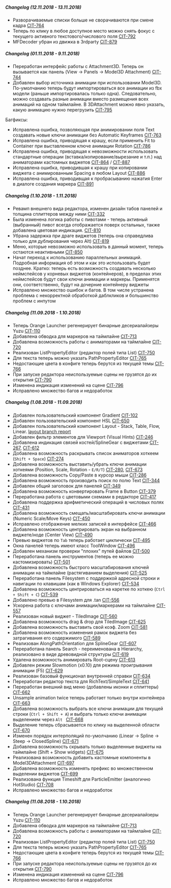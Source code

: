 ##### Changelog (12.11.2018 - 13.11.2018)

* Разворачиваемые списки больше не сворачиваются при смене кадра [CIT-764](https://gitlab.game-forest.com:2000/browse/CIT-764)
* Теперь по клику в любое доступное место можно снять фокус с текущего активного текстового/числового поля [CIT-792](https://gitlab.game-forest.com:2000/browse/CIT-792)
* MFDecoder убран из движка в 3rdparty [CIT-879](https://gitlab.game-forest.com:2000/browse/CIT-879)

##### Changelog (01.11.2018 - 9.11.2018)

* Переработан интерфейс работы с Attachment3D. Теперь он вызывается как панель (View -> Panels -> Model3D Attachment) [CIT-744](https://gitlab.game-forest.com:2000/browse/CIT-744)
* Добавлен выбор источника анимации при использовании Model3D.
По-умолчанию теперь будут импортироваться все анимации из fbx модели (раньше импортировалась только одна). Следовательно, можно создавать разные анимации вместо размещения всех анимаций на одном таймлайне. В 3DAttachment можно явно указать, какую анимацию нужно перегрузить [CIT-795](https://gitlab.game-forest.com:2000/browse/CIT-795)

Багфиксы:

* Исправлена ошибка, позволяющая при анимировании поля Text создавать новые ключи анимации без Automatic Keyframes [CIT-763](https://gitlab.game-forest.com:2000/browse/CIT-763)
* Исправлена ошибка, приводящая к крашу, если применить Fit to Container при выставленном ключе анимации Rotation [CIT-786](https://gitlab.game-forest.com:2000/browse/CIT-786)
* Исправлена ошибка, приводящая к невозможности использовать стандартные операции (вставка/копирование/вырезание и т.п.) над аниматорами кастомных виджетов [CIT-864](https://gitlab.game-forest.com:2000/browse/CIT-864) / [CIT-887](https://gitlab.game-forest.com:2000/browse/CIT-887)
* Исправлена ошибка, приводившая к крашу при копировании виджета с анимированным Spacing в любом Layout [CIT-886](https://gitlab.game-forest.com:2000/browse/CIT-886)
* Исправлена ошибка, приводивщая к пробрасыванию нажатия Enter в диалоге создания маркера [CIT-891](https://gitlab.game-forest.com:2000/browse/CIT-891)

##### Changelog (1.10.2018 - 1.11.2018)
* Ревамп внешнего вида редактора, изменен дизайн табов панелей и толщина сплиттеров между ними [CIT-332](https://gitlab.game-forest.com:2000/browse/CIT-332)
* Была изменена логика работы с пивотами - теперь активный (выбранный) пивот всегда отображается поверх остальных, также добавлена цветовая индикация. [CIT-810](https://gitlab.game-forest.com:2000/browse/CIT-810)
* Убрана задержка при драге виджетов (теперь она справедлива только для дублирования через Alt) [CIT-819](https://gitlab.game-forest.com:2000/browse/CIT-819)
* Меню, которые невозможно использовать в данный момент, теперь остаются неактивными [CIT-850](https://gitlab.game-forest.com:2000/browse/CIT-850)
* Начат переход к использованию параллельных анимаций. Подробная информация об этом и как это использовать будет позднее. Кратко: теперь есть возможность создавать несколько неймспейсов у корневых виджетов (контейнеров), в пределах этих неймспейсов будут свои ключи анимации и маркеры. Применятся они, соответственно, будут на дочерние контейнеру виджеты
* Исправлено множество ошибок и багов. В том числе устранена проблема с некорректной обработкой даблкликов и большинство проблем с инпутом

##### Changelog (11.09.2018 - 1.10.2018)
* Теперь Orange Launcher регенерирует бинарные десериалайзеры Yuzu [CIT-110](https://gitlab.game-forest.com:2000/browse/CIT-110)
* Добавлена обводка для маркеров на таймлайне [CIT-713](https://gitlab.game-forest.com:2000/browse/CIT-713)
* Добавлена возможность работы с аниматорами на таймлайне [CIT-720](https://gitlab.game-forest.com:2000/browse/CIT-720)
* Реализован ListPropertyEditor (редактор полей типа List<T>) [CIT-750](https://gitlab.game-forest.com:2000/browse/CIT-750)
* Для текста теперь можно указать PathPropertyEditor [CIT-765](https://gitlab.game-forest.com:2000/browse/CIT-765)
* Недостающие цвета в конфиге теперь берутся из текущей темы [CIT-766](https://gitlab.game-forest.com:2000/browse/CIT-766)
* При запуске редактора неиспользуемые сцены не грузятся до их открытия [CIT-790](https://gitlab.game-forest.com:2000/browse/CIT-790)
* Изменена индикация изменений на сцене [CIT-796](https://gitlab.game-forest.com:2000/browse/CIT-796)
* Исправлено множество багов и недоработок

##### Changelog (1.08.2018 - 11.09.2018)
* Добавлен пользовательский компонент Gradient [CIT-102](https://gitlab.game-forest.com:2000/browse/CIT-102)
* Добавлен пользовательский компонент HSL [CIT-650](https://gitlab.game-forest.com:2000/browse/CIT-650)
* Добавлен пользовательский компонент Layout - Stack, Table, Flow, Linear. [layout branch report](https://gitlab.game-forest.com:8888/snippets/13)
* Добавлен фильтр элементов для Viewport (Visual Hints) [CIT-246](https://gitlab.game-forest.com:2000/browse/CIT-246)
* Добавлена индикация связей костей/SplineGear с виджетами [CIT-267](https://gitlab.game-forest.com:2000/browse/CIT-267), [CIT-612](https://gitlab.game-forest.com:2000/browse/CIT-612)
* Добавлена возможность раскрывать список аниматоров хоткеем (`Shift + Space`) [CIT-274](https://gitlab.game-forest.com:2000/browse/CIT-274)
* Добавлена возможность выставить/убрать ключи анимации хоткеями (Position, Scale, Rotation - `E/R/T`) [CIT-280](https://gitlab.game-forest.com:2000/browse/CIT-280), [CIT-673](https://gitlab.game-forest.com:2000/browse/CIT-673)
* Добавлена возможность Copy/Paste в курсор мыши [CIT-286](https://gitlab.game-forest.com:2000/browse/CIT-286)
* Добавлена возможность производить поиск по полю Text [CIT-344](https://gitlab.game-forest.com:2000/browse/CIT-344)
* Добавлен общий заголовок для панелей [CIT-349](https://gitlab.game-forest.com:2000/browse/CIT-349)
* Добавлена возможность конвертировать Frame в Button [CIT-379](https://gitlab.game-forest.com:2000/browse/CIT-379)
* Переработана работа с цветовыми схемами в редакторе [CIT-417](https://gitlab.game-forest.com:2000/browse/CIT-417)
* Добавлена поддержка арифметический операций в числовых полях [CIT-431](https://gitlab.game-forest.com:2000/browse/CIT-431)
* Добавлена возможность смещать/масштабировать ключи анимации (Numeric Scale/Move Keys) [CIT-450](https://gitlab.game-forest.com:2000/browse/CIT-450)
* Исправлено отображение мелких записей в интерфейсе [CIT-466](https://gitlab.game-forest.com:2000/browse/CIT-466)
* Добавлена возможность центрировать экран на выбранном виджете/ноде (Center View) [CIT-490](https://gitlab.game-forest.com:2000/browse/CIT-490)
* Превью виджетов по `Tab` теперь работает циклически [CIT-495](https://gitlab.game-forest.com:2000/browse/CIT-495)
* Окна панелей теперь имеют класс ToolWindow [CIT-496](https://gitlab.game-forest.com:2000/browse/CIT-496)
* Добавлен механизм проверки "плохих" путей файлов [CIT-500](https://gitlab.game-forest.com:2000/browse/CIT-500)
* Переработана панель инструментов (теперь ее можно кастомизировать) [CIT-501](https://gitlab.game-forest.com:2000/browse/CIT-501)
* Добавлена возможность быстрого масштабирования ключей анимации на таймлайне (растягиванием выделения) [CIT-525](https://gitlab.game-forest.com:2000/browse/CIT-525)
* Переработана панель Filesystem с поддержкой адресной строки и навигации по клавишам (как в Windows Explorer) [CIT-534](https://gitlab.game-forest.com:2000/browse/CIT-534)
* Добавлена возможность центрироваться на каретке по хоткею (`Ctrl + Shift + C`) [CIT-539](https://gitlab.game-forest.com:2000/browse/CIT-539)
* Добавлено превью в Filesystem для .tan [CIT-556](https://gitlab.game-forest.com:2000/browse/CIT-556)
* Ускорена работа с ключами анимации/маркерами на таймлайне [CIT-557](https://gitlab.game-forest.com:2000/browse/CIT-557)
* Реализован новый виджет - TiledImage [CIT-560](https://gitlab.game-forest.com:2000/browse/CIT-560)
* Добавлена возможность drag & drop для TiledImage [CIT-625](https://gitlab.game-forest.com:2000/browse/CIT-625)
* Добавлена возможность выставить свой коэф. Zoom [CIT-581](https://gitlab.game-forest.com:2000/browse/CIT-581)
* Добавлена возможность изменения рамок виджета без затрагивания его содержимого [CIT-589](https://gitlab.game-forest.com:2000/browse/CIT-589)
* Реализован AlongPathOrientation для SplineGear [CIT-607](https://gitlab.game-forest.com:2000/browse/CIT-607)
* Переработана панель Search - переименована в Hierarchy, реализовано в виде древовидной структуры [CIT-619](https://gitlab.game-forest.com:2000/browse/CIT-619)
* Удалена возможность анимировать Root-cцену [CIT-613](https://gitlab.game-forest.com:2000/browse/CIT-613)
* Добавлен режим Slowmotion (x0.10) для режима проигрывания анимации (F5) [CIT-629](https://gitlab.game-forest.com:2000/browse/CIT-629)
* Реализован базовый функционал внутренней справки [CIT-634](https://gitlab.game-forest.com:2000/browse/CIT-634)
* Переработан редактор текста для RichText/SimpleText [CIT-641](https://gitlab.game-forest.com:2000/browse/CIT-641)
* Переработан внешний вид меню (добавлены иконки и сплиттеры) [CIT-662](https://gitlab.game-forest.com:2000/browse/CIT-662)
* Unsample animation twice теперь работает только внутри контейнера [CIT-663](https://gitlab.game-forest.com:2000/browse/CIT-663)
* Добавлена возможность выбрать все ключи анимации для текущей строки (`Ctrl + Shift + A`) и выбрать только ключи анимации выделением через `Alt ` [CIT-668](https://gitlab.game-forest.com:2000/browse/CIT-668)
* Выделение теперь сбрасывается по клику на выделенной области [CIT-670](https://gitlab.game-forest.com:2000/browse/CIT-670)
* Изменен порядок интерполяций по-умолчанию (Linear → Spline → Steep → ClosedSpline) [CIT-671](https://gitlab.game-forest.com:2000/browse/CIT-671)
* Добавлена возможность скрывать только выделенные виджеты на таймлайне (Shift + Show widgets) [CIT-675](https://gitlab.game-forest.com:2000/browse/CIT-675)
* Реализована возможность добавить кастомные компоненты в Model3DAttachment [CIT-697](https://gitlab.game-forest.com:2000/browse/CIT-697)
* Добавлена возможность изменять префикс во множественном выделении виджетов [CIT-699](https://gitlab.game-forest.com:2000/browse/CIT-699)
* Реализована функция Timeshift для ParticleEmitter (аналогично HotStudio) [CIT-708](https://gitlab.game-forest.com:2000/browse/CIT-708 )
* Исправлено множество багов и недоработок

##### Changelog (11.08.2018 - 1.10.2018)
* Теперь Orange Launcher регенерирует бинарные десериалайзеры Yuzu [CIT-110](https://gitlab.game-forest.com:2000/browse/CIT-110)
* Добавлена обводка для маркеров на таймлайне [CIT-713](https://gitlab.game-forest.com:2000/browse/CIT-713)
* Добавлена возможность работы с аниматорами на таймлайне [CIT-720](https://gitlab.game-forest.com:2000/browse/CIT-720)
* Реализован ListPropertyEditor (редактор полей типа List<T>) [CIT-750](https://gitlab.game-forest.com:2000/browse/CIT-750)
* Для текста теперь можно указать PathPropertyEditor [CIT-765](https://gitlab.game-forest.com:2000/browse/CIT-765)
* Недостающие цвета в конфиге теперь берутся из текущей темы [CIT-766](https://gitlab.game-forest.com:2000/browse/CIT-766)
* При запуске редактора неиспользуемые сцены не грузятся до их открытия [CIT-790](https://gitlab.game-forest.com:2000/browse/CIT-790)
* Изменена индикация изменений на сцене [CIT-796](https://gitlab.game-forest.com:2000/browse/CIT-796)
* Исправлено множество багов и недоработок
